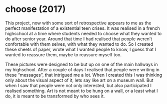 # choose (2017)
This project, now with some sort of retrospective appears to me as the perfect manifestation of a existential teen crises. It was realised in a french highschool at a time where students needed to choose what they wanted to do after senior year. Around that time I had realised that people weren’t confortable with them selves, with what they wanted to do. So I created these sheets of paper, wrote what I wanted people to know, I guess that I wanted to reassure them, maybe to reassure myself too. 

These pictures were designed to be but up on one of the main hallways in my highschool. After a couple of days I realised that people were writing in these “messages”, that intrigued me a lot. When I created this I was thinking only about the visual aspect of it, lets say like art on a museum wall. But when I saw that people were not only interested, but also participated I realised something. Art is not meant to be hung on a wall, or a least what I do, it is meant to be transformed by who sees it. 
